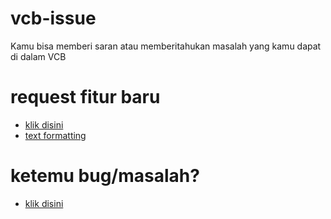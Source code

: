 # vcb-issue
Kamu bisa memberi saran atau memberitahukan masalah yang kamu dapat di dalam VCB

# request fitur baru
- [klik disini](https://github.com/Vins2106/vcb-issue/issues/new?assignees=&labels=fitur++baru&template=request-fitur-baru.md&title=Kata)
- [text formatting](TEXT_FORMATTING.md)

# ketemu bug/masalah?
- [klik disini](https://github.com/Vins2106/vcb-issue/issues/new?assignees=&labels=bug&template=lapor-bug.md&title=Nama+bug)
